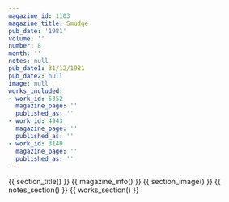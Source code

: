 ```yaml
---
magazine_id: 1103
magazine_title: Smudge
pub_date: '1981'
volume: ''
number: 8
month: ''
notes: null
pub_date1: 31/12/1981
pub_date2: null
image: null
works_included:
- work_id: 5352
  magazine_page: ''
  published_as: ''
- work_id: 4943
  magazine_page: ''
  published_as: ''
- work_id: 3140
  magazine_page: ''
  published_as: ''
---
```


{{ section_title() }}
{{ magazine_info() }}
{{ section_image() }}
{{ notes_section() }}
{{ works_section() }}
